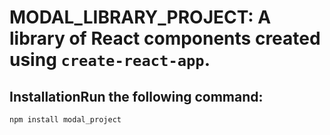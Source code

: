 # MODAL_LIBRARY_PROJECT: A library of React components created using `create-react-app`.

## InstallationRun the following command:

`npm install modal_project`
